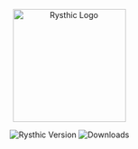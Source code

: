 <p align="center">
  <img width="200" height="200" src="https://media.discordapp.net/attachments/942675435974701076/945131514142818375/945101157385261067.png" alt="Rysthic Logo">
</p>
  
<p align="center">
  <img src="https://img.shields.io/badge/RYS-v1.0.1-blueviolet" alt="Rysthic Version">
  <img src="https://img.shields.io/github/downloads/rysthicmc/RYS-Public/total?color=blueviolet&label=Downloads&logo=github&logoColor=blueviolet" alt="Downloads">
</p>
